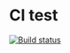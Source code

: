 # CI test

[![Build status](https://ci.appveyor.com/api/projects/status/nacpfprei5cdwux0?svg=true)](https://ci.appveyor.com/project/ViktorTkachev/ajs-hw-methods)